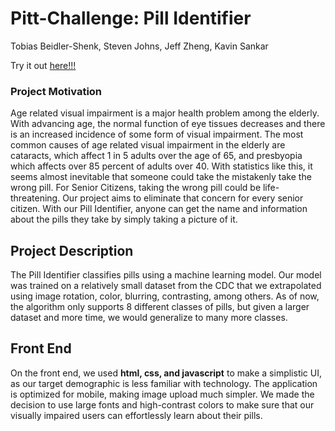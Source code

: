 # Pitt-Challenge: Pill Identifier
Tobias Beidler-Shenk, Steven Johns, Jeff Zheng, Kavin Sankar

Try it out [here!!!](tbeidlershenk.github.io/Pitt-Challenge/index.html)

### Project Motivation
Age related visual impairment is a major health problem among the elderly. With advancing age, the normal function of eye tissues decreases and there is an increased incidence of some form of visual impairment. The most common causes of age related visual impairment in the elderly are cataracts, which affect 1 in 5 adults over the age of 65, and presbyopia which affects over 85 percent of adults over 40. With statistics like this, it seems almost inevitable that someone could take the mistakenly take the wrong pill. For Senior Citizens, taking the wrong pill could be life-threatening. Our project aims to eliminate that concern for every senior citizen. With our Pill Identifier, anyone can get the name and information about the pills they take by simply taking a picture of it. 

## Project Description
The Pill Identifier classifies pills using a machine learning model. Our model was trained on a relatively small dataset from the CDC that we extrapolated using image rotation, color, blurring, contrasting, among others. As of now, the algorithm only supports 8 different classes of pills, but given a larger dataset and more time, we would generalize to many more classes. 

## Front End
On the front end, we used **html, css, and javascript** to make a simplistic UI, as our target demographic is less familiar with technology. The application is optimized for mobile, making image upload much simpler. We made the decision to use large fonts and high-contrast colors to make sure that our visually impaired users can effortlessly learn about their pills.
